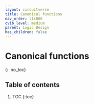 ```yaml
---
layout: circuitverse
title: Canonical functions
nav_order: l1s000
cvib_level: medium
parent: Logic Design
has_children: false
---
```


# Canonical functions
{: .no_toc}

## Table of contents

1. TOC
{:toc}
